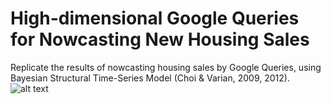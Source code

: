# High-dimensional Google Queries for Nowcasting New Housing Sales
Replicate the results of nowcasting housing sales by Google Queries, using Bayesian Structural Time-Series Model (Choi &amp; Varian, 2009, 2012). 
![alt text](https://github.com/maianhdang/nowcasting_google_queries/blob/master/graphs/nowcast_google.gif)
